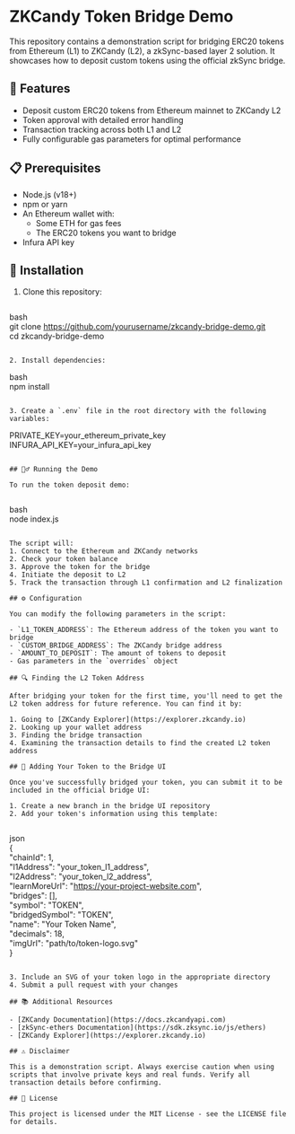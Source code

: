 # ZKCandy Token Bridge Demo  
  
This repository contains a demonstration script for bridging ERC20 tokens from Ethereum (L1) to ZKCandy (L2), a zkSync-based layer 2 solution. It showcases how to deposit custom tokens using the official zkSync bridge.  
  
## 🚀 Features  
  
- Deposit custom ERC20 tokens from Ethereum mainnet to ZKCandy L2  
- Token approval with detailed error handling  
- Transaction tracking across both L1 and L2  
- Fully configurable gas parameters for optimal performance  
  
## 📋 Prerequisites  
  
- Node.js (v18+)  
- npm or yarn  
- An Ethereum wallet with:  
  - Some ETH for gas fees  
  - The ERC20 tokens you want to bridge  
- Infura API key  
  
## 🔧 Installation  
  
1. Clone this repository:  
   ```
bash  
   git clone https://github.com/yourusername/zkcandy-bridge-demo.git  
   cd zkcandy-bridge-demo  
   
```  
  
2. Install dependencies:  
   ```
bash  
   npm install  
   
```  
  
3. Create a `.env` file in the root directory with the following variables:  
   ```
  
   PRIVATE_KEY=your_ethereum_private_key  
   INFURA_API_KEY=your_infura_api_key  
   
```  
  
## 🏃‍♂️ Running the Demo  
  
To run the token deposit demo:  
  
```
bash  
node index.js  

```  
  
The script will:  
1. Connect to the Ethereum and ZKCandy networks  
2. Check your token balance  
3. Approve the token for the bridge  
4. Initiate the deposit to L2  
5. Track the transaction through L1 confirmation and L2 finalization  
  
## ⚙️ Configuration  
  
You can modify the following parameters in the script:  
  
- `L1_TOKEN_ADDRESS`: The Ethereum address of the token you want to bridge  
- `CUSTOM_BRIDGE_ADDRESS`: The ZKCandy bridge address   
- `AMOUNT_TO_DEPOSIT`: The amount of tokens to deposit  
- Gas parameters in the `overrides` object  
  
## 🔍 Finding the L2 Token Address  
  
After bridging your token for the first time, you'll need to get the L2 token address for future reference. You can find it by:  
  
1. Going to [ZKCandy Explorer](https://explorer.zkcandy.io)  
2. Looking up your wallet address  
3. Finding the bridge transaction  
4. Examining the transaction details to find the created L2 token address  
  
## 🌉 Adding Your Token to the Bridge UI  
  
Once you've successfully bridged your token, you can submit it to be included in the official bridge UI:  
  
1. Create a new branch in the bridge UI repository  
2. Add your token's information using this template:  
  
```
json  
{  
  "chainId": 1,  
  "l1Address": "your_token_l1_address",  
  "l2Address": "your_token_l2_address",  
  "learnMoreUrl": "https://your-project-website.com",  
  "bridges": [],  
  "symbol": "TOKEN",  
  "bridgedSymbol": "TOKEN",  
  "name": "Your Token Name",  
  "decimals": 18,  
  "imgUrl": "path/to/token-logo.svg"  
}  

```  
  
3. Include an SVG of your token logo in the appropriate directory  
4. Submit a pull request with your changes  
  
## 📚 Additional Resources  
  
- [ZKCandy Documentation](https://docs.zkcandyapi.com)  
- [zkSync-ethers Documentation](https://sdk.zksync.io/js/ethers)  
- [ZKCandy Explorer](https://explorer.zkcandy.io)  
  
## ⚠️ Disclaimer  
  
This is a demonstration script. Always exercise caution when using scripts that involve private keys and real funds. Verify all transaction details before confirming.  
  
## 📜 License  
  
This project is licensed under the MIT License - see the LICENSE file for details.